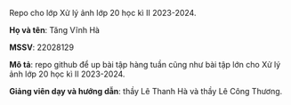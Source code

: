 Repo cho lớp Xử lý ảnh lớp 20 học kì II 2023-2024.

**Họ và tên**: Tăng Vĩnh Hà

**MSSV**: 22028129

**Mô tả**: repo github để up bài tập hàng tuần cũng như bài tập lớn cho Xử lý ảnh lớp 20 học kì II 2023-2024. 

**Giảng viên dạy và hướng dẫn**: thầy Lê Thanh Hà và thầy Lê Công Thương.

